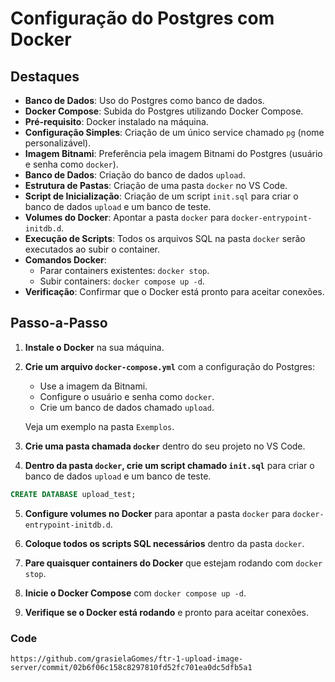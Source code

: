 # Configuração do Postgres com Docker

## Destaques

- **Banco de Dados**: Uso do Postgres como banco de dados.
- **Docker Compose**: Subida do Postgres utilizando Docker Compose.
- **Pré-requisito**: Docker instalado na máquina.
- **Configuração Simples**: Criação de um único service chamado `pg` (nome personalizável).
- **Imagem Bitnami**: Preferência pela imagem Bitnami do Postgres (usuário e senha como `docker`).
- **Banco de Dados**: Criação do banco de dados `upload`.
- **Estrutura de Pastas**: Criação de uma pasta `docker` no VS Code.
- **Script de Inicialização**: Criação de um script `init.sql` para criar o banco de dados `upload` e um banco de teste.
- **Volumes do Docker**: Apontar a pasta `docker` para `docker-entrypoint-initdb.d`.
- **Execução de Scripts**: Todos os arquivos SQL na pasta `docker` serão executados ao subir o container.
- **Comandos Docker**:
  - Parar containers existentes: `docker stop`.
  - Subir containers: `docker compose up -d`.
- **Verificação**: Confirmar que o Docker está pronto para aceitar conexões.

## Passo-a-Passo

1. **Instale o Docker** na sua máquina.

2. **Crie um arquivo `docker-compose.yml`** com a configuração do Postgres:

   - Use a imagem da Bitnami.
   - Configure o usuário e senha como `docker`.
   - Crie um banco de dados chamado `upload`.

   Veja um exemplo na pasta `Exemplos`.

3. **Crie uma pasta chamada `docker`** dentro do seu projeto no VS Code.

4. **Dentro da pasta `docker`, crie um script chamado `init.sql`** para criar o banco de dados `upload` e um banco de teste.

```sql
CREATE DATABASE upload_test;
```

5. **Configure volumes no Docker** para apontar a pasta `docker` para `docker-entrypoint-initdb.d`.

6. **Coloque todos os scripts SQL necessários** dentro da pasta `docker`.

7. **Pare quaisquer containers do Docker** que estejam rodando com `docker stop`.

8. **Inicie o Docker Compose** com `docker compose up -d`.

9. **Verifique se o Docker está rodando** e pronto para aceitar conexões.

### Code

```
https://github.com/grasielaGomes/ftr-1-upload-image-server/commit/02b6f06c158c8297810fd52fc701ea0dc5dfb5a1
```
